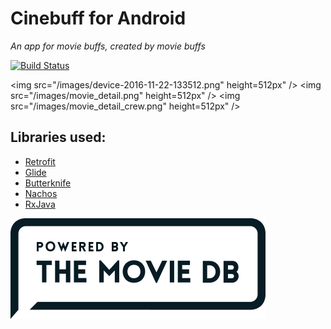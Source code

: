 # Cinebuff for Android

_An app for movie buffs, created by movie buffs_

[![Build Status](https://travis-ci.com/ericcarboni/cinebuff.svg?token=61Ym8kNCNCjeXiMsgThk&branch=dev)](https://travis-ci.com/ericcarboni/cinebuff)

<img src="/images/device-2016-11-22-133512.png" height=512px" />
<img src="/images/movie_detail.png" height=512px" />
<img src="/images/movie_detail_crew.png" height=512px" />

## Libraries used:
* [Retrofit](https://square.github.io/retrofit/)
* [Glide](https://github.com/bumptech/glide)
* [Butterknife](http://jakewharton.github.io/butterknife/)
* [Nachos](https://github.com/hootsuite/nachos)
* [RxJava](https://github.com/ReactiveX/RxJava)

![Built by TMdB](/images/tmdb_logo.png)
